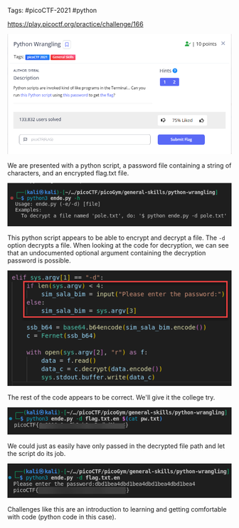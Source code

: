 Tags: #picoCTF-2021 #python

https://play.picoctf.org/practice/challenge/166

![](../../../../_attachments/Pasted%20image%2020240425184526.png)

We are presented with a python script, a password file containing a string of characters, and an encrypted flag.txt file.

![](../../../../_attachments/Pasted%20image%2020240425185129.png)

This python script appears to be able to encrypt and decrypt a file. The `-d` option decrypts a file. When looking at the code for decryption, we can see that an undocumented optional argument containing the decryption password is possible.

![](../../../../_attachments/Pasted%20image%2020240425185633.png)

The rest of the code appears to be correct. We'll give it the college try.

![](../../../../_attachments/Pasted%20image%2020240425185724.png)

We could just as easily have only passed in the decrypted file path and let the script do its job.

![](../../../../_attachments/Pasted%20image%2020240425185920.png)

Challenges like this are an introduction to learning and getting comfortable with code (python code in this case).